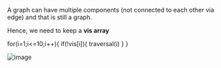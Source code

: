 A graph can have multiple components (not connected to each other via edge)
and that is still a graph.

Hence, 
we need to keep a **vis array** 

for(i=1;i<=10;i++){
  if(!vis[i]){
    traversal(i)
  }
}

![image](https://github.com/itsmohiniii/15DaysOfCode/assets/74259856/c4fd3fc9-ef09-4f17-8446-110b15288f29)

